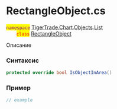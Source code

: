 
# RectangleObject.cs
<mark style="color:purple;">`namespace`</mark> [TigerTrade.Chart](../../../../../TigerTrade.Chart.md).[Objects](../../../../../TigerTrade.Chart/Objects.md).[List](../../../../../TigerTrade.Chart/Objects/List.md)  
&nbsp;&nbsp;&nbsp;&nbsp;&nbsp;&nbsp;&nbsp;<mark style="color:red;">`class`</mark> [RectangleObject](../../RectangleObject.cs.md)

Описание

### Синтаксис
```csharp
protected override bool IsObjectInArea()
```


### Пример  
```csharp
// example
```
                    
                    